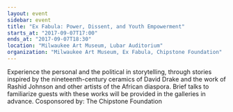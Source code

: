 ```yaml
---
layout: event
sidebar: event
title: "Ex Fabula: Power, Dissent, and Youth Empowerment"
starts_at: "2017-09-07T17:00"
ends_at: "2017-09-07T18:30"
location: "Milwaukee Art Museum, Lubar Auditorium"
organization: "Milwaukee Art Museum, Ex Fabula, Chipstone Foundation"
---
```


Experience the personal and the political in storytelling, through stories inspired by the nineteenth-century ceramics of David Drake and the work of Rashid Johnson and other artists of the African diaspora. Brief talks to familiarize guests with these works will be provided in the galleries in advance. Cosponsored by: The Chipstone Foundation
